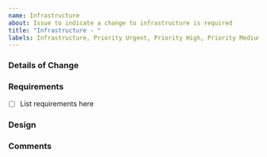 ```yaml
---
name: Infrastructure
about: Issue to indicate a change to infrastructure is required
title: "Infrastructure - "
labels: Infrastructure, Priority Urgent, Priority High, Priority Medium, Priority Low, Size Extra Large, Size Large, Size Medium, Size Small, Sprint 0
---
```


<!---
Instructions:
- Remove the non-required priority labels to indicate the correct priority
- Remove the non-required size labels to indicate the correct size
- Fill in the below details
- Delete comments for completeness
-->

### Details of Change
<!-- Detail the nature of the changes -->

### Requirements
- [ ] List requirements here

### Design
<!-- Detail the design of how the feature will be implemented here -->

### Comments
<!-- Any other comments can go here -->